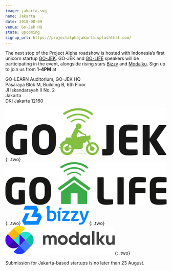 ```yaml
---
image: jakarta.svg
name: Jakarta
date: 2018-08-09
venue: Go-Jek HQ
state: upcoming
signup_url: https://projectalphajakarta.splashthat.com/
---
```


The next stop of the Project Alpha roadshow is hosted with Indonesia’s first unicorn startup [GO-JEK](https://www.go-jek.com/). GO-JEK and [GO-LIFE](https://www.go-jek.com/go-life/) speakers will be participating in the event, alongside rising stars [Bizzy](https://www.bizzy.co.id/) and [Modalku](https://modalku.co.id/). Sign up to join us from **1-4PM** at

GO-LEARN Auditorium, GO-JEK HQ  
Pasaraya Blok M, Building B, 6th Floor  
Jl Iskandarsyah II No. 2  
Jakarta  
DKI Jakarta 12160

[![GoJek](/assets/wordmark-gojek.svg)](https://www.go-jek.com/){: .two}
[![GoLife](/assets/wordmark-golife.svg)](https://www.go-jek.com/go-life/){: .two}
[![Bizzy](/assets/wordmark-bizzi.svg)](https://www.bizzy.co.id/){: .two}
[![Modalku](/assets/wordmark-modalku.svg)](https://modalku.co.id/){: .two}

Submission for Jakarta-based startups is no later than 23 August.